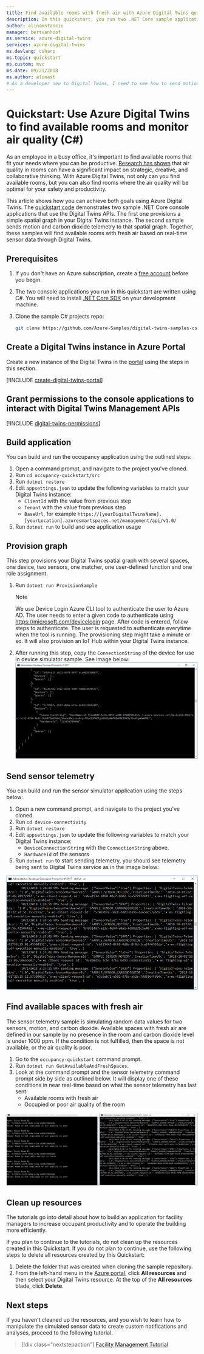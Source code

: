 ```yaml
---
title: Find available rooms with fresh air with Azure Digital Twins quickstart (C#) | Microsoft Docs
description: In this quickstart, you run two .NET Core sample applications to send simulated motion and carbon dioxide telemetry to a space in Azure Digital Twins. The goal is to find available rooms with fresh air from Management APIs after computed processing in the cloud.
author: alinamstanciu
manager: bertvanhoof
ms.service: azure-digital-twins
services: azure-digital-twins
ms.devlang: csharp
ms.topic: quickstart
ms.custom: mvc
ms.date: 09/21/2018
ms.author: alinast
# As a developer new to Digital Twins, I need to see how to send motion and carbon dioxide telemetry to a space in a Azure Digital Twins and how to find available rooms with fresh air using a back-end application. 
---
```


# Quickstart: Use Azure Digital Twins to find available rooms and monitor air quality (C#)

As an employee in a busy office, it's important to find available rooms that fit your needs where you can be productive. [Research has shown](https://www.wsj.com/articles/why-office-buildings-should-run-like-spaceships-1507467601) that air quality in rooms can have a significant impact on strategic, creative, and collaborative thinking. With Azure Digital Twins, not only can you find available rooms, but you can also find rooms where the air quality will be optimal for your safety and productivity.

This article shows how you can achieve both goals using Azure Digital Twins. The [quickstart code](https://github.com/Azure-Samples/digital-twins-samples-csharp) demonstrates two sample .NET Core console applications that use the Digital Twins APIs. The first one provisions a simple spatial graph in your Digital Twins instance. The second sample sends motion and carbon dioxide telemetry to that spatial graph. Together, these samples will find available rooms with fresh air based on real-time sensor data through Digital Twins.
 
## Prerequisites
1. If you don't have an Azure subscription, create a [free account](https://azure.microsoft.com/free/?WT.mc_id=A261C142F) before you begin.

1. The two console applications you run in this quickstart are written using C#. You will need to install [.NET Core SDK](https://www.microsoft.com/net/download) on your development machine.

1. Clone the sample C# projects repo:
    ```bash
    git clone https://github.com/Azure-Samples/digital-twins-samples-csharp.git
    ```

## Create a Digital Twins instance in Azure Portal
Create a new instance of the Digital Twins in the [portal](https://portal.azure.com) using the steps in this section. 

[!INCLUDE [create-digital-twins-portal](../../includes/create-digital-twins-portal.md)]

## Grant permissions to the console applications to interact with Digital Twins Management APIs

[!INCLUDE [digital-twins-permissions](../../includes/digital-twins-permissions.md)]

## Build application

You can build and run the occupancy application using the outlined steps:
1. Open a command prompt, and navigate to the project you've cloned.
1. Run `cd occupancy-quickstart/src` 
1. Run `dotnet restore`
1. Edit `appsettings.json` to update the following variables to match your Digital Twins instance:
    - `ClientId` with the value from previous step
    - `Tenant` with the value from previous step
    - `BaseUrl`, for example `https://[yourDigitalTwinsName].[yourLocation].azuresmartspaces.net/management/api/v1.0/`
1. Run `dotnet run` to build and see application usage

## Provision graph

This step provisions your Digital Twins spatial graph with several spaces, one device, two sensors, one matcher, one user-defined function and one role assignment.
1. Run `dotnet run ProvisionSample`
    >[!NOTE]
    >We use Device Login Azure CLI tool to authenticate the user to Azure AD. The user needs to enter a given code to authenticate using https://microsoft.com/devicelogin page. After code is entered, follow steps to authenticate. The user is requested to authenticate everytime when the tool is running.
    >The provisioning step might take a minute or so. It will also provision an IoT Hub within your Digital Twins instance.
1. After running this step, copy the `ConnectionString` of the device for use in device simulator sample. See image below:
    ![Provision Sample][3]

## Send sensor telemetry

You can build and run the sensor simulator application using the steps below:
1. Open a new command prompt, and navigate to the project you've cloned.
1. Run `cd device-connectivity` 
1. Run `dotnet restore`
1. Edit `appsettings.json` to update the following variables to match your Digital Twins instance:
    - `DeviceConnectionString` with the `ConnectionString` above.
    - `HardwareId` of the sensors
1. Run `dotnet run` to start sending telemetry, you should see telemetry being sent to Digital Twins service as in the image below:

 ![Device Connectivity][4]

## Find available spaces with fresh air

The sensor telemetry sample is simulating random data values for two sensors, motion, and carbon dioxide. Available spaces with fresh air are defined in our sample by no presence in the room and carbon dioxide level is under 1000 ppm. If the condition is not fulfilled, then the space is not available, or the air quality is poor.

1. Go to the `occupancy-quickstart` command prompt.
1. Run `dotnet run GetAvailableAndFreshSpaces`.
1. Look at the command prompt and the sensor telemetry command prompt side by side as outlined below. It will display one of these conditions in near real-time based on what the sensor telemetry has last sent:
    - Available rooms with fresh air
    - Occupied or poor air quality of the room

 ![Get available spaces with fresh air][5]

## Clean up resources

The tutorials go into detail about how to build an application for facility managers to increase occupant productivity and to operate the building more efficiently.

If you plan to continue to the tutorials, do not clean up the resources created in this Quickstart. If you do not plan to continue, use the following steps to delete all resources created by this Quickstart:

1. Delete the folder that was created when cloning the sample repository.
1. From the left-hand menu in the [Azure portal](http://portal.azure.com), click **All resources** and then select your Digital Twins resource. At the top of the **All resources** blade, click **Delete**.

## Next steps

If you haven't cleaned up the resources, and you wish to learn how to manipulate the simulated sensor data to create custom notifications and analyses, proceed to the following tutorial. 

> [!div class="nextstepaction"]
> [Facility Management Tutorial](tutorial-facilities-events.md)

<!-- Images -->
[1]: media/quickstart-view-occupancy-dotnet/create-digital-twins-portal.png
[2]: media/quickstart-view-occupancy-dotnet/create-digital-twins-param.png
[3]: media/quickstart-view-occupancy-dotnet/digital-twins-provision-sample.png
[4]: media/quickstart-view-occupancy-dotnet/digital-twins-device-connectivity.png
[5]: media/quickstart-view-occupancy-dotnet/digital-twins-get-available.png
